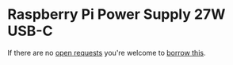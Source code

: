 # Raspberry Pi Power Supply 27W USB-C
If there are no [open requests](../../../../issues?q=is%3Aissue+is%3Aopen+%22Raspberry+Pi+Power+Supply+27W+USB-C%22) you're welcome to [borrow this](../../../../issues/new?title=Borrow+request+for+Raspberry+Pi+Power+Supply+27W+USB-C&body=1+piece+of+%5Bthis%5D%28..%2Fblob%2Fmain%2F.%2FParts%2FPower_Supplies%2FRaspberry_Pi_Power_Supply_27W_USB-C.md%29+for+~2+weeks.).